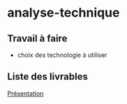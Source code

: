 # analyse-technique

## Travail à faire
 - choix des technologie à utiliser

## Liste des livrables 
[Présentation](https://docs.google.com/presentation/d/1cjsXUDyLXryg4mum984VNz9lcYKOXzsYsSrBkCJBx_s/edit?usp=sharing)
